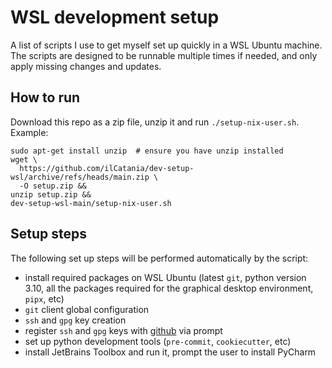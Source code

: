 WSL development setup
=====================

A list of scripts I use to get myself set up quickly in a WSL Ubuntu machine.
The scripts are designed to be runnable multiple times if needed, and only apply
missing changes and updates.

## How to run

Download this repo as a zip file, unzip it and run `./setup-nix-user.sh`.
Example:

```console
sudo apt-get install unzip  # ensure you have unzip installed
wget \
  https://github.com/ilCatania/dev-setup-wsl/archive/refs/heads/main.zip \
  -O setup.zip &&
unzip setup.zip &&
dev-setup-wsl-main/setup-nix-user.sh
```
## Setup steps

The following set up steps will be performed automatically by the script:

- install required packages on WSL Ubuntu (latest `git`, python version 3.10,
  all the packages required for the graphical desktop environment, `pipx`, etc)
- `git` client global configuration
- `ssh` and `gpg` key creation
- register `ssh` and `gpg` keys with [github](https://github.com) via prompt
- set up python development tools (`pre-commit`, `cookiecutter`, etc)
- install JetBrains Toolbox and run it, prompt the user to install PyCharm
